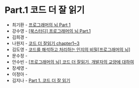 # Part.1 코드 더 잘 읽기

- 최기환 - [프로그래머의 뇌 Part 1](https://www.blog.gihwan-dev.com/posts/book-study-programmers-brain-part-1/)
- 강수영 - [[북스터디] 프로그래머의 뇌 Part.1 ](https://velog.io/@sooyoung15928/%EB%B6%81%EC%8A%A4%ED%84%B0%EB%94%94-%ED%94%84%EB%A1%9C%EA%B7%B8%EB%9E%98%EB%A8%B8%EC%9D%98)
- 김희경 - []()
- 나원지 - [코드 더 잘읽기 chapter1~3](https://rowandev.notion.site/part1-On-reading-code-better-chapter1-3-17f38aa24b024313860c35a89b4f60d4?pvs=4)
- 김도영 - [코드를 해석하고 처리하는 인지의 비밀[프로그래머의 뇌]](https://medium.com/@Dodo3/%ED%94%84%EB%A1%9C%EA%B7%B8%EB%9E%98%EB%A8%B8%EC%9D%98-%EB%87%8C-4c55b3286bb7)
- 문수정 - []()
- 안수빈 - [[프로그래머의 뇌] 코드 더 잘읽기, 개발자의 교양에 대하여](https://velog.io/@jejupalette/%ED%94%84%EB%A1%9C%EA%B7%B8%EB%9E%98%EB%A8%B8%EC%9D%98-%EB%87%8C-%EC%BD%94%EB%93%9C-%EB%8D%94-%EC%9E%98%EC%9D%BD%EA%B8%B0-%EA%B0%9C%EB%B0%9C%EC%9E%90%EC%9D%98-%EA%B5%90%EC%96%91%EC%97%90-%EB%8C%80%ED%95%98%EC%97%AC)
- 장세영 - []()
- 이정아 - []()
- 김지나 - [Part 1. 코드 더 잘 읽기](https://zzinao.notion.site/Part-1-f1b46b5f13b04b87af4da5a07388a8b4?pvs=4)
